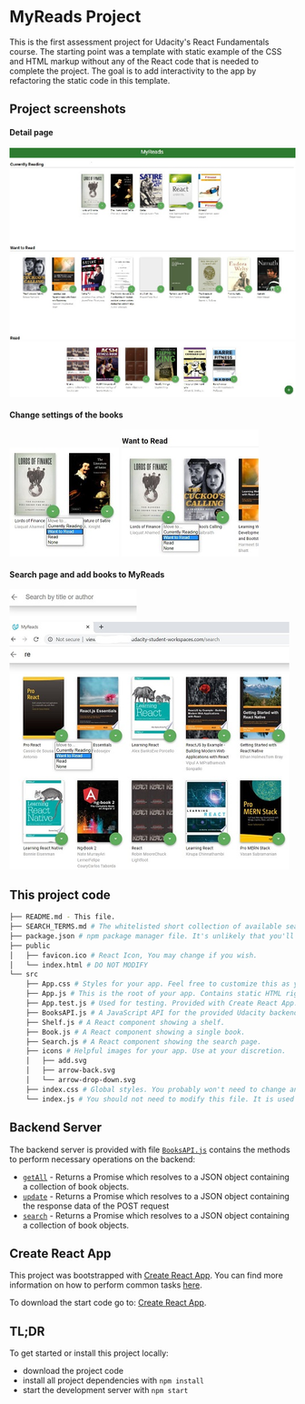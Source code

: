 # MyReads Project

This is the first assessment project for Udacity's React Fundamentals course. The starting point was a template with static example of the CSS and HTML markup without any of the React code that is needed to complete the project. The goal is to add interactivity to the app by refactoring the static code in this template.


## Project screenshots
#### Detail page 
![image1](./assets/myRead1.jpg "Project home")

#### Change settings of the books
![image2](./assets/myRead2.jpg "Book change type")
![image3](./assets/myRead3.jpg "Book change type")

#### Search page and add books to MyReads
![image4](./assets/myRead4.jpg "Search page") 
![image5](./assets/myRead5.jpg "Search page") 

## This project code
```bash
├── README.md - This file.
├── SEARCH_TERMS.md # The whitelisted short collection of available search terms for you to use with your app.
├── package.json # npm package manager file. It's unlikely that you'll need to modify this.
├── public
│   ├── favicon.ico # React Icon, You may change if you wish.
│   └── index.html # DO NOT MODIFY
└── src
    ├── App.css # Styles for your app. Feel free to customize this as you desire.
    ├── App.js # This is the root of your app. Contains static HTML right now.
    ├── App.test.js # Used for testing. Provided with Create React App. Testing is encouraged, but not required.
    ├── BooksAPI.js # A JavaScript API for the provided Udacity backend. Instructions for the methods are below.
    ├── Shelf.js # A React component showing a shelf.
    ├── Book.js # A React component showing a single book.
    ├── Search.js # A React component showing the search page.
    ├── icons # Helpful images for your app. Use at your discretion.
    │   ├── add.svg
    │   ├── arrow-back.svg
    │   └── arrow-drop-down.svg
    ├── index.css # Global styles. You probably won't need to change anything here.
    └── index.js # You should not need to modify this file. It is used for DOM rendering only.
```

## Backend Server

The backend server is provided with file [`BooksAPI.js`](src/BooksAPI.js) contains the methods to perform necessary operations on the backend:

* [`getAll`](#getall) -  Returns a Promise which resolves to a JSON object containing a collection of book objects.
* [`update`](#update) -  Returns a Promise which resolves to a JSON object containing the response data of the POST request
* [`search`](#search) -  Returns a Promise which resolves to a JSON object containing a collection of book objects.


## Create React App

This project was bootstrapped with [Create React App](https://github.com/facebookincubator/create-react-app). You can find more information on how to perform common tasks [here](https://github.com/facebookincubator/create-react-app/blob/master/packages/react-scripts/template/README.md).

To download the start code go to: [Create React App](https://github.com/facebookincubator/create-react-app).

## TL;DR

To get started or install this project locally:


* download the project code 
* install all project dependencies with `npm install`
* start the development server with `npm start`
